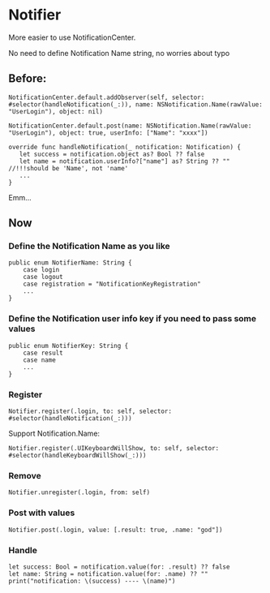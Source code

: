 # Notifier
More easier to use NotificationCenter. 

No need to define Notification Name string, no worries about typo

## Before:
```
NotificationCenter.default.addObserver(self, selector: #selector(handleNotification(_:)), name: NSNotification.Name(rawValue: "UserLogin"), object: nil)

NotificationCenter.default.post(name: NSNotification.Name(rawValue: "UserLogin"), object: true, userInfo: ["Name": "xxxx"])

override func handleNotification(_ notification: Notification) {
   let success = notification.object as? Bool ?? false
   let name = notification.userInfo?["name"] as? String ?? ""  //!!!should be 'Name', not 'name'
   ...
}
```
Emm... 


## Now

### Define the Notification Name as you like
```
public enum NotifierName: String {
    case login
    case logout
    case registration = "NotificationKeyRegistration"
    ...
}
```

### Define the Notification user info key if you need to pass some values
```
public enum NotifierKey: String {
    case result
    case name
    ...
}
```

### Register
```
Notifier.register(.login, to: self, selector: #selector(handleNotification(_:)))
```
Support Notification.Name:
```
Notifier.register(.UIKeyboardWillShow, to: self, selector: #selector(handleKeyboardWillShow(_:)))
```

### Remove
```
Notifier.unregister(.login, from: self)
```

### Post with values
```
Notifier.post(.login, value: [.result: true, .name: "god"])
```

### Handle
```
let success: Bool = notification.value(for: .result) ?? false
let name: String = notification.value(for: .name) ?? ""
print("notification: \(success) ---- \(name)")
```
